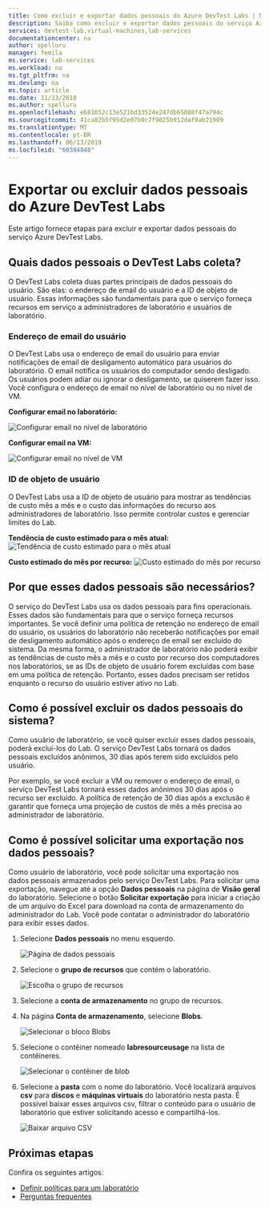 ```yaml
---
title: Como excluir e exportar dados pessoais do Azure DevTest Labs | Microsoft Docs
description: Saiba como excluir e exportar dados pessoais do serviço Azure DevLast Labs para dar suporte às obrigações em conformidade com o GDPR (Regulamento Geral sobre a Proteção de Dados).
services: devtest-lab,virtual-machines,lab-services
documentationcenter: na
author: spelluru
manager: femila
ms.service: lab-services
ms.workload: na
ms.tgt_pltfrm: na
ms.devlang: na
ms.topic: article
ms.date: 11/13/2018
ms.author: spelluru
ms.openlocfilehash: e681652c13e521bd33524e247db65088f47a794c
ms.sourcegitcommit: 41ca82b5f95d2e07b0c7f9025b912daf0ab21909
ms.translationtype: MT
ms.contentlocale: pt-BR
ms.lasthandoff: 06/13/2019
ms.locfileid: "60394848"
---
```

# <a name="export-or-delete-personal-data-from-azure-devtest-labs"></a>Exportar ou excluir dados pessoais do Azure DevTest Labs
Este artigo fornece etapas para excluir e exportar dados pessoais do serviço Azure DevTest Labs. 

## <a name="what-personal-data-does-devtest-labs-collect"></a>Quais dados pessoais o DevTest Labs coleta?
O DevTest Labs coleta duas partes principais de dados pessoais do usuário. São elas: o endereço de email do usuário e a ID de objeto de usuário. Essas informações são fundamentais para que o serviço forneça recursos em serviço a administradores de laboratório e usuários de laboratório.

### <a name="user-email-address"></a>Endereço de email do usuário
O DevTest Labs usa o endereço de email do usuário para enviar notificações de email de desligamento automático para usuários do laboratório. O email notifica os usuários do computador sendo desligado. Os usuários podem adiar ou ignorar o desligamento, se quiserem fazer isso. Você configura o endereço de email no nível de laboratório ou no nível de VM.

**Configurar email no laboratório:**

![Configurar email no nível de laboratório](./media/personal-data-delete-export/lab-user-email.png)

**Configurar email na VM:**

![Configurar email no nível de VM](./media/personal-data-delete-export/vm-user-email.png)

### <a name="user-object-id"></a>ID de objeto de usuário
O DevTest Labs usa a ID de objeto de usuário para mostrar as tendências de custo mês a mês e o custo das informações do recurso aos administradores de laboratório. Isso permite controlar custos e gerenciar limites do Lab. 

**Tendência de custo estimado para o mês atual:** 
![Tendência de custo estimado para o mês atual](./media/personal-data-delete-export/estimated-cost-trend-per-month.png)

**Custo estimado do mês por recurso:** 
![Custo estimado do mês por recurso](./media/personal-data-delete-export/estimated-month-to-date-cost-by-resource.png)


## <a name="why-do-we-need-this-personal-data"></a>Por que esses dados pessoais são necessários?
O serviço do DevTest Labs usa os dados pessoais para fins operacionais. Esses dados são fundamentais para que o serviço forneça recursos importantes. Se você definir uma política de retenção no endereço de email do usuário, os usuários do laboratório não receberão notificações por email de desligamento automático após o endereço de email ser excluído do sistema. Da mesma forma, o administrador de laboratório não poderá exibir as tendências de custo mês a mês e o custo por recurso dos computadores nos laboratórios, se as IDs de objeto de usuário forem excluídas com base em uma política de retenção. Portanto, esses dados precisam ser retidos enquanto o recurso do usuário estiver ativo no Lab.

## <a name="how-can-i-have-the-system-to-forget-my-personal-data"></a>Como é possível excluir os dados pessoais do sistema?
Como usuário de laboratório, se você quiser excluir esses dados pessoais, poderá excluí-los do Lab. O serviço DevTest Labs tornará os dados pessoais excluídos anônimos, 30 dias após terem sido excluídos pelo usuário.

Por exemplo, se você excluir a VM ou remover o endereço de email, o serviço DevTest Labs tornará esses dados anônimos 30 dias após o recurso ser excluído. A política de retenção de 30 dias após a exclusão é garantir que forneça uma projeção de custos de mês a mês precisa ao administrador de laboratório.

## <a name="how-can-i-request-an-export-on-my-personal-data"></a>Como é possível solicitar uma exportação nos dados pessoais?
Como usuário de laboratório, você pode solicitar uma exportação nos dados pessoais armazenados pelo serviço DevTest Labs. Para solicitar uma exportação, navegue até a opção **Dados pessoais** na página de **Visão geral** do laboratório. Selecione o botão **Solicitar exportação** para iniciar a criação de um arquivo do Excel para download na conta de armazenamento do administrador do Lab. Você pode contatar o administrador do laboratório para exibir esses dados.

1. Selecione **Dados pessoais** no menu esquerdo. 

    ![Página de dados pessoais](./media/personal-data-delete-export/personal-data-page.png)
2. Selecione o **grupo de recursos** que contém o laboratório.

    ![Escolha o grupo de recursos](./media/personal-data-delete-export/select-resource-group.png)
3. Selecione a **conta de armazenamento** no grupo de recursos.
4. Na página **Conta de armazenamento**, selecione **Blobs**.

    ![Selecionar o bloco Blobs](./media/personal-data-delete-export/select-blobs-tile.png)
5. Selecione o contêiner nomeado **labresourceusage** na lista de contêineres.

    ![Selecionar o contêiner de blob](./media/personal-data-delete-export/select-blob-container.png)
6. Selecione a **pasta** com o nome do laboratório. Você localizará arquivos **csv** para **discos** e **máquinas virtuais** do laboratório nesta pasta. É possível baixar esses arquivos csv, filtrar o conteúdo para o usuário de laboratório que estiver solicitando acesso e compartilhá-los.

    ![Baixar arquivo CSV](./media/personal-data-delete-export/download-csv-file.png)

## <a name="next-steps"></a>Próximas etapas
Confira os seguintes artigos: 

- [Definir políticas para um laboratório](devtest-lab-get-started-with-lab-policies.md)
- [Perguntas frequentes](devtest-lab-faq.md)
